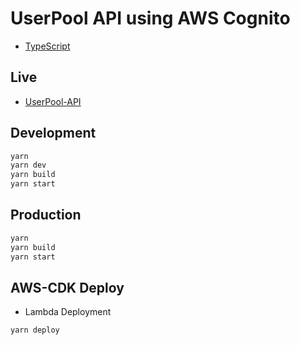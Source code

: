 # UserPool API using AWS Cognito

- [TypeScript](https://www.typescriptlang.org/)

## Live

- [UserPool-API]()

## Development

```bash
yarn
yarn dev
yarn build
yarn start
```

## Production

```bash
yarn
yarn build
yarn start
```

## AWS-CDK Deploy

- Lambda Deployment

```bash
yarn deploy
```
